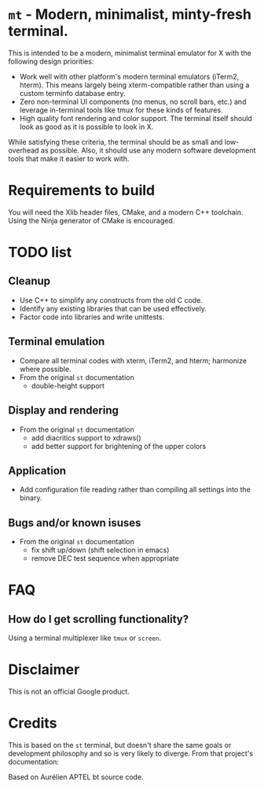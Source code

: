 # `mt` - Modern, minimalist, minty-fresh terminal.

This is intended to be a modern, minimalist terminal emulator for X with the
following design priorities:

- Work well with other platform's modern terminal emulators (iTerm2, hterm).
  This means largely being xterm-compatible rather than using a custom terminfo
  database entry.
- Zero non-terminal UI components (no menus, no scroll bars, etc.) and leverage
  in-terminal tools like tmux for these kinds of features.
- High quality font rendering and color support. The terminal itself should
  look as good as it is possible to look in X.

While satisfying these criteria, the terminal should be as small and
low-overhead as possible. Also, it should use any modern software development
tools that make it easier to work with.

# Requirements to build

You will need the Xlib header files, CMake, and a modern C++ toolchain. Using
the Ninja generator of CMake is encouraged.

# TODO list

## Cleanup

- Use C++ to simplify any constructs from the old C code.
- Identify any existing libraries that can be used effectively.
- Factor code into libraries and write unittests.

## Terminal emulation

- Compare all terminal codes with xterm, iTerm2, and hterm; harmonize where
  possible.
- From the original `st` documentation
  - double-height support

## Display and rendering

- From the original `st` documentation
  - add diacritics support to xdraws()
  - add better support for brightening of the upper colors

## Application

- Add configuration file reading rather than compiling all settings into the
  binary.

## Bugs and/or known isuses

- From the original `st` documentation
  - fix shift up/down (shift selection in emacs)
  - remove DEC test sequence when appropriate

# FAQ

## How do I get scrolling functionality?

Using a terminal multiplexer like `tmux` or `screen`.

# Disclaimer

This is not an official Google product.

# Credits

This is based on the `st` terminal, but doesn't share the same goals or
development philosophy and so is very likely to diverge. From that project's
documentation:

  Based on Aurélien APTEL <aurelien dot aptel at gmail dot com> bt source code.
